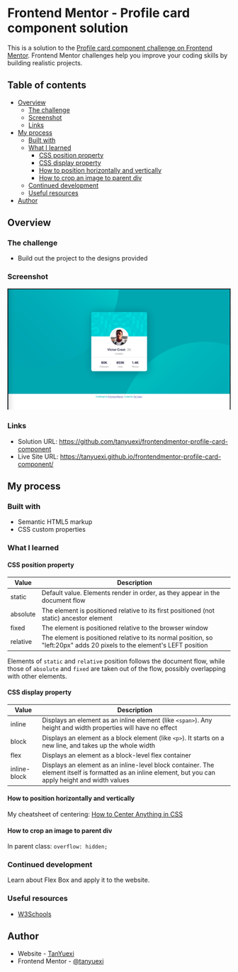 # Frontend Mentor - Profile card component solution

This is a solution to the [Profile card component challenge on Frontend Mentor](https://www.frontendmentor.io/challenges/profile-card-component-cfArpWshJ). Frontend Mentor challenges help you improve your coding skills by building realistic projects.

## Table of contents

- [Overview](#overview)
  - [The challenge](#the-challenge)
  - [Screenshot](#screenshot)
  - [Links](#links)
- [My process](#my-process)
  - [Built with](#built-with)
  - [What I learned](#what-i-learned)
    - [CSS position property](#css-position-property)
    - [CSS display property](#css-display-property)
    - [How to position horizontally and vertically](#how-to-position-horizontally-and-vertically)
    - [How to crop an image to parent div](#how-to-crop-an-image-to-parent-div)
  - [Continued development](#continued-development)
  - [Useful resources](#useful-resources)
- [Author](#author)

## Overview

### The challenge

- Build out the project to the designs provided

### Screenshot

![](./screenshot.png)

### Links

- Solution URL: <https://github.com/tanyuexi/frontendmentor-profile-card-component>
- Live Site URL: <https://tanyuexi.github.io/frontendmentor-profile-card-component/>

## My process

### Built with

- Semantic HTML5 markup
- CSS custom properties

### What I learned

#### CSS position property

| Value        | Description |
| ------------- | ------------- |
| static | Default value. Elements render in order, as they appear in the document flow |
| absolute | The element is positioned relative to its first positioned (not static) ancestor element |
| fixed | The element is positioned relative to the browser window |
| relative | The element is positioned relative to its normal position, so "left:20px" adds 20 pixels to the element's LEFT position |

Elements of `static` and `relative` position follows the document flow, while those of `absolute` and `fixed` are taken out of the flow, possibly overlapping with other elements.

#### CSS display property

| Value        | Description |
| ------------- | ------------- |
| inline | Displays an element as an inline element (like `<span>`). Any height and width properties will have no effect |
| block | Displays an element as a block element (like `<p>`). It starts on a new line, and takes up the whole width |
| flex | Displays an element as a block-level flex container |
| inline-block | Displays an element as an inline-level block container. The element itself is formatted as an inline element, but you can apply height and width values |

#### How to position horizontally and vertically

My cheatsheet of centering: [How to Center Anything in CSS](https://tanyuexi.github.io/frontend-mentor-profile-card-component/center-everything.html)

#### How to crop an image to parent div

In parent class: `overflow: hidden;`

### Continued development

Learn about Flex Box and apply it to the website.


### Useful resources

- [W3Schools](https://www.w3schools.com/)

## Author

- Website - [TanYuexi](https://tanyuexi.github.io)
- Frontend Mentor - [@tanyuexi](https://www.frontendmentor.io/profile/tanyuexi)
